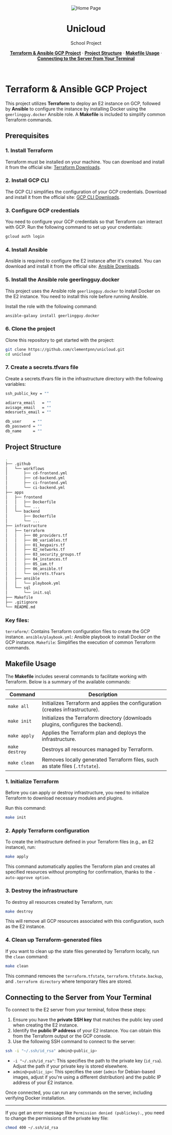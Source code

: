 <div align="center">
  <img alt="Home Page" src="./assets/Unicorn.png">
</div>

<h1 align="center">Unicloud</h1>
<p align="center">
  School Project
</p>

<p align="center">
  <a href="#Terraform-&-Ansible-GCP-Project"><strong>Terraform & Ansible GCP Project</strong></a> ·
  <a href="#project-structure"><strong>Project Structure</strong></a> ·
  <a href="#Makefile-Usage"><strong>Makefile Usage</strong></a> ·
  <a href="#Connecting-to-the-Server-from-Your-Terminal"><strong>Connecting to the Server from Your Terminal</strong></a>
</p>
<br/>

# Terraform & Ansible GCP Project

This project utilizes **Terraform** to deploy an E2 instance on GCP, followed by **Ansible** to configure the instance by installing Docker using the ```geerlingguy.docker``` Ansible role. A **Makefile** is included to simplify common Terraform commands.

## Prerequisites

### 1. Install Terraform
Terraform must be installed on your machine. You can download and install it from the official site: [Terraform Downloads](https://www.terraform.io/downloads.html).

### 2. Install GCP CLI
The GCP CLI simplifies the configuration of your GCP credentials. Download and install it from the official site: [GCP CLI Downloads](https://cloud.google.com/sdk/docs/install).

### 3. Configure GCP credentials
You need to configure your GCP credentials so that Terraform can interact with GCP. Run the following command to set up your credentials:

```bash
gcloud auth login
```

### 4. Install Ansible
Ansible is required to configure the E2 instance after it's created. You can download and install it from the official site: [Ansible Downloads](https://docs.ansible.com/ansible/latest/installation_guide/intro_installation.html).

### 5. Install the Ansible role geerlingguy.docker
This project uses the Ansible role ```geerlingguy.docker``` to install Docker on the E2 instance. You need to install this role before running Ansible.

Install the role with the following command:

```bash
ansible-galaxy install geerlingguy.docker
```

### 6. Clone the project
Clone this repository to get started with the project:

```bash
git clone https://github.com/clementpnn/unicloud.git
cd unicloud
```

### 7. Create a secrets.tfvars file
Create a secrets.tfvars file in the infrastructure directory with the following variables:

```bash
ssh_public_key = ""

adiarra_email   = ""
avisage_email   = ""
mdesruets_email = ""

db_user     = ""
db_password = ""
db_name     = ""


```

## Project Structure

```bash
.
├── .github
│   └── workflows
│       ├── cd-frontend.yml
│       ├── cd-backend.yml
│       ├── ci-frontend.yml
│       └── ci-backend.yml
├── apps
│   ├── frontend
│   │   ├── Dockerfile
│   │   └── ...
│   └── backend
│       ├── Dockerfile
│       └── ...
├── infrastructure
│   ├── terraform
│   │   ├── 00_providers.tf
│   │   ├── 00_variables.tf
│   │   ├── 01_keypairs.tf
│   │   ├── 02_networks.tf
│   │   ├── 03_security_groups.tf
│   │   ├── 04_instances.tf
│   │   ├── 05_iam.tf
│   │   ├── 06_ansible.tf
│   │   └── secrets.tfvars
│   ├── ansible
│   │   └── playbook.yml
│   └── sql
│       └── init.sql
├── Makefile
├── .gitignore
└── README.md
```

### Key files:
```terraform/```: Contains Terraform configuration files to create the GCP instance.
```ansible/playbook.yml```: Ansible playbook to install Docker on the GCP instance.
```Makefile```: Simplifies the execution of common Terraform commands.

## Makefile Usage
The **Makefile** includes several commands to facilitate working with Terraform. Below is a summary of the available commands:

| Command | Description |
| --- | --- |
| ```make all```| Initializes Terraform and applies the configuration (creates infrastructure). |
| ```make init```| Initializes the Terraform directory (downloads plugins, configures the backend). |
|```make apply```| Applies the Terraform plan and deploys the infrastructure. |
|```make destroy```| Destroys all resources managed by Terraform. |
|```make clean```| Removes locally generated Terraform files, such as state files (```.tfstate```). |

### 1. Initialize Terraform
Before you can apply or destroy infrastructure, you need to initialize Terraform to download necessary modules and plugins.

Run this command:

```bash
make init
```

### 2. Apply Terraform configuration
To create the infrastructure defined in your Terraform files (e.g., an E2 instance), run:

```bash
make apply
```

This command automatically applies the Terraform plan and creates all specified resources without prompting for confirmation, thanks to the ```-auto-approve option```.

### 3. Destroy the infrastructure
To destroy all resources created by Terraform, run:

```bash
make destroy
```

This will remove all GCP resources associated with this configuration, such as the E2 instance.

### 4. Clean up Terraform-generated files
If you want to clean up the state files generated by Terraform locally, run the ```clean``` command:

```bash
make clean
```

This command removes the ```terraform.tfstate```, ```terraform.tfstate.backup```, and ```.terraform directory``` where temporary files are stored.

## Connecting to the Server from Your Terminal
To connect to the E2 server from your terminal, follow these steps:

1. Ensure you have the **private SSH key** that matches the public key used when creating the E2 instance.
2. Identify the **public IP address** of your E2 instance. You can obtain this from the Terraform output or the GCP console.
3. Use the following SSH command to connect to the server:

```bash
ssh -i "~/.ssh/id_rsa" admin@<public_ip>
```

- ```-i "~/.ssh/id_rsa"```: This specifies the path to the private key (```id_rsa```). Adjust the path if your private key is stored elsewhere.
- ```admin@<public_ip>```: This specifies the user (```admin``` for Debian-based images, adjust if you're using a different distribution) and the public IP address of your E2 instance.

Once connected, you can run any commands on the server, including verifying Docker installation.

---

If you get an error message like ```Permission denied (publickey).```, you need to change the permissions of the private key file:

```bash
chmod 400 ~/.ssh/id_rsa
```
